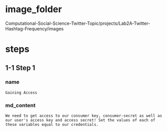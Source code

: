 # image_folder
Computational-Social-Science-Twitter-Topic/projects/Lab2A-Twitter-Hashtag-Frequency/images
 
# steps

## 1-1 Step 1
### name
```
Gaining Access
```

### md_content 
```
We need to get access to our consumer key, consumer-secret as well as our user's access key and access secret! Set the values of each of these variables equal to our credentials. 
```